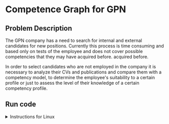 # Competence Graph for GPN

## Problem Description
The GPN company has a need to search for internal and external candidates for
new positions. Currently this process is time consuming and based only on tests
of the employee and does not cover possible competencies that they may have acquired before.
acquired before.

In order to select candidates who are not employed in the company 
it is necessary to analyze their CVs and publications and compare 
them with a competency model, to determine the employee's suitability 
to a certain profile or just to assess the level of their knowledge of 
a certain competency profile.

## Run code
<details>
  <summary>Instructions for Linux</summary>

1. If necessary, install dependent packages
  
  ```linux
  pip install -r requirements.txt 
  ```

2. Run bash command in the root folder to create
clear text database:

  ```linux
  python3 script_transform_pdf.py 
  ```
Note: you need the banch of pdf files in your **data/original_data** folder.

3. Run bash command in the root folder to get keywords from test file:
  ```linux
  python3 script.py 
  ```
Then entering name of the pdf-file from **data/test_folder**. For example:

```linux
1.pdf
```
4. Your result is located at:

```linux
data/result/result.xlsx
```


</details>


